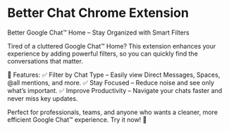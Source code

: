 # Better Chat Chrome Extension

Better Google Chat™ Home – Stay Organized with Smart Filters

Tired of a cluttered Google Chat™ Home? This extension enhances your experience by adding powerful filters, so you can quickly find the conversations that matter.

🔹 Features:
✅ Filter by Chat Type – Easily view Direct Messages, Spaces, @all mentions, and more.
✅ Stay Focused – Reduce noise and see only what’s important.
✅ Improve Productivity – Navigate your chats faster and never miss key updates.

Perfect for professionals, teams, and anyone who wants a cleaner, more efficient Google Chat™ experience. Try it now! 🚀